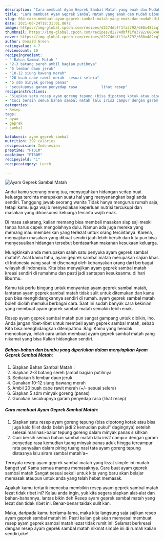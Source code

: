```yaml
---
description: "Cara membuat Ayam Geprek Sambal Matah yang enak dan Mudah Dibuat"
title: "Cara membuat Ayam Geprek Sambal Matah yang enak dan Mudah Dibuat"
slug: 664-cara-membuat-ayam-geprek-sambal-matah-yang-enak-dan-mudah-dibuat
date: 2021-06-24T18:31:01.867Z
image: https://img-global.cpcdn.com/recipes/d2274dbff1fa3792/680x482cq70/ayam-geprek-sambal-matah-foto-resep-utama.jpg
thumbnail: https://img-global.cpcdn.com/recipes/d2274dbff1fa3792/680x482cq70/ayam-geprek-sambal-matah-foto-resep-utama.jpg
cover: https://img-global.cpcdn.com/recipes/d2274dbff1fa3792/680x482cq70/ayam-geprek-sambal-matah-foto-resep-utama.jpg
author: Donald Green
ratingvalue: 4.7
reviewcount: 10
recipeingredient:
- " Bahan Sambal Matah "
- "2-3 batang sereh ambil bagian putihnya"
- "5 lembar daun jeruk"
- "10-12 siung bawang merah"
- "20 buah cabe rawit merah  sesuai selera"
- "5 sdm minyak goreng panas"
- "secukupnya garam penyedap rasa           lihat resep"
recipeinstructions:
- "Siapkan satu resep ayam goreng tepung (bisa dipotong kotak atau bisa juga kalo fillet dada belah jadi 2 kemudian pukul&#34; dagingnya) setelah selesai marinasi-balur tepung goreng dalam minyak panas sisihkan"
- "Cuci bersih semua bahan sambal matah lalu iris2 campur dengan garam penyedap rasa kemudian tuang minyak panas aduk hingga tercampur rata penyajian dalam piring tuang nasi tata ayam goreng tepung diatasnya lalu siram sambal matah&#39;a~"
categories:
- Resep
tags:
- ayam
- geprek
- sambal

katakunci: ayam geprek sambal 
nutrition: 292 calories
recipecuisine: Indonesian
preptime: "PT31M"
cooktime: "PT60M"
recipeyield: "1"
recipecategory: Lunch

---
```



![Ayam Geprek Sambal Matah](https://img-global.cpcdn.com/recipes/d2274dbff1fa3792/680x482cq70/ayam-geprek-sambal-matah-foto-resep-utama.jpg)

Andai kamu seorang orang tua, menyuguhkan hidangan sedap buat keluarga tercinta merupakan suatu hal yang menyenangkan bagi anda sendiri. Tanggung jawab seorang  wanita Tidak hanya mengurus rumah saja, tetapi kamu juga wajib menyediakan keperluan nutrisi tercukupi dan masakan yang dikonsumsi keluarga tercinta wajib enak.

Di masa  sekarang, kalian memang bisa membeli masakan siap saji meski tanpa harus capek mengolahnya dulu. Namun ada juga mereka yang memang mau memberikan yang terlezat untuk orang tercintanya. Karena, menyajikan masakan yang dibuat sendiri jauh lebih bersih dan kita pun bisa menyesuaikan hidangan tersebut berdasarkan makanan kesukaan keluarga. 



Mungkinkah anda merupakan salah satu penyuka ayam geprek sambal matah?. Asal kamu tahu, ayam geprek sambal matah merupakan sajian khas di Indonesia yang saat ini disenangi oleh kebanyakan orang dari berbagai wilayah di Indonesia. Kita bisa menyajikan ayam geprek sambal matah kreasi sendiri di rumahmu dan pasti jadi santapan kesukaanmu di hari liburmu.

Kamu tak perlu bingung untuk menyantap ayam geprek sambal matah, lantaran ayam geprek sambal matah tidak sulit untuk ditemukan dan kamu pun bisa menghidangkannya sendiri di rumah. ayam geprek sambal matah boleh diolah memalui berbagai cara. Saat ini sudah banyak cara kekinian yang membuat ayam geprek sambal matah semakin lebih enak.

Resep ayam geprek sambal matah pun sangat gampang untuk dibikin, lho. Anda jangan ribet-ribet untuk membeli ayam geprek sambal matah, sebab Kita bisa menghidangkan ditempatmu. Bagi Kamu yang hendak mencobanya, inilah cara untuk membuat ayam geprek sambal matah yang nikamat yang bisa Kalian hidangkan sendiri.

<!--inarticleads1-->

##### Bahan-bahan dan bumbu yang diperlukan dalam menyiapkan Ayam Geprek Sambal Matah:

1. Siapkan  Bahan Sambal Matah :
1. Siapkan 2-3 batang sereh (ambil bagian putihnya
1. Sediakan 5 lembar daun jeruk
1. Gunakan 10-12 siung bawang merah
1. Ambil 20 buah cabe rawit merah (+/- sesuai selera)
1. Siapkan 5 sdm minyak goreng (panas)
1. Gunakan secukupnya garam penyedap rasa           (lihat resep)




<!--inarticleads2-->

##### Cara membuat Ayam Geprek Sambal Matah:

1. Siapkan satu resep ayam goreng tepung (bisa dipotong kotak atau bisa juga kalo fillet dada belah jadi 2 kemudian pukul&#34; dagingnya) setelah selesai marinasi-balur tepung goreng dalam minyak panas sisihkan
1. Cuci bersih semua bahan sambal matah lalu iris2 campur dengan garam penyedap rasa kemudian tuang minyak panas aduk hingga tercampur rata penyajian dalam piring tuang nasi tata ayam goreng tepung diatasnya lalu siram sambal matah&#39;a~




Ternyata resep ayam geprek sambal matah yang lezat simple ini mudah banget ya! Kamu semua mampu memasaknya. Cara buat ayam geprek sambal matah Sangat sesuai sekali untuk kita yang baru akan belajar memasak ataupun untuk anda yang telah hebat memasak.

Apakah kamu tertarik mencoba membikin resep ayam geprek sambal matah lezat tidak ribet ini? Kalau anda ingin, yuk kita segera siapkan alat-alat dan bahan-bahannya, lantas bikin deh Resep ayam geprek sambal matah yang lezat dan tidak ribet ini. Benar-benar taidak sulit kan. 

Maka, daripada kamu berlama-lama, maka kita langsung saja sajikan resep ayam geprek sambal matah ini. Pasti kalian gak akan menyesal membuat resep ayam geprek sambal matah lezat tidak rumit ini! Selamat berkreasi dengan resep ayam geprek sambal matah nikmat simple ini di rumah kalian sendiri,oke!.

